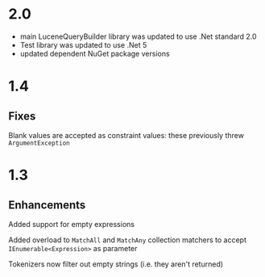 2.0
===

* main LuceneQueryBuilder library was updated to use .Net standard 2.0
* Test library was updated to use .Net 5
* updated dependent NuGet package versions

1.4
===

Fixes
-----

Blank values are accepted as constraint values: these previously threw `ArgumentException`

1.3
===

Enhancements
------------

Added support for empty expressions

Added overload to `MatchAll` and `MatchAny` collection matchers to accept `IEnumerable<Expression>` as parameter

Tokenizers now filter out empty strings (i.e. they aren't returned)